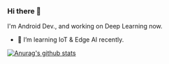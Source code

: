 ### Hi there 👋

I'm Android Dev., and working on Deep Learning now.

- 🌱 I’m learning IoT & Edge AI recently.

[![Anurag's github stats](https://github-readme-stats.vercel.app/api?username=noahzhy)](https://github.com/anuraghazra/github-readme-stats)


<!--
**noahzhy/noahzhy** is a ✨ _special_ ✨ repository because its `README.md` (this file) appears on your GitHub profile.

Here are some ideas to get you started:

- 🔭 I’m currently working on ...
- 🌱 I’m currently learning ...
- 👯 I’m looking to collaborate on ...
- 🤔 I’m looking for help with ...
- 💬 Ask me about ...
- 📫 How to reach me: ...
- 😄 Pronouns: ...
- ⚡ Fun fact: ...
-->
